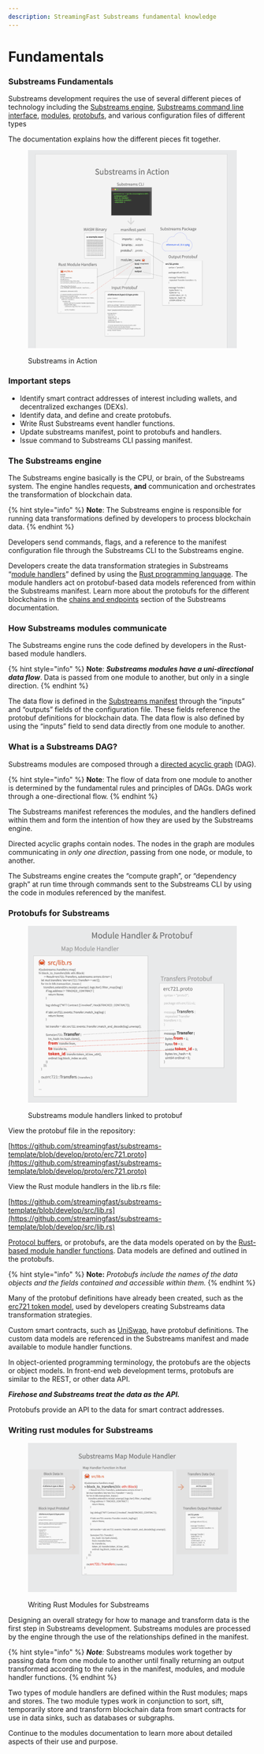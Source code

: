 ```yaml
---
description: StreamingFast Substreams fundamental knowledge
---
```


# Fundamentals

### Substreams Fundamentals

Substreams development requires the use of several different pieces of technology including the [Substreams engine](fundamentals.md#the-substreams-engine), [Substreams command line interface](../reference-and-specs/command-line-interface.md), [modules](modules.md), [protobufs](../developers-guide/creating-protobuf-schemas.md), and various configuration files of different types

The documentation explains how the different pieces fit together.

<figure><img src="../.gitbook/assets/Screen Shot 2022-10-11 at 3.00.58 PM.png" alt=""><figcaption><p>Substreams in Action</p></figcaption></figure>

### Important steps

* Identify smart contract addresses of interest including wallets, and decentralized exchanges (DEXs).
* Identify data, and define and create protobufs.
* Write Rust Substreams event handler functions.
* Update substreams manifest, point to protobufs and handlers.
* Issue command to Substreams CLI passing manifest.

### **The Substreams engine**

The Substreams engine basically is the CPU, or brain, of the Substreams system. The engine handles requests, **and** communication and orchestrates the transformation of blockchain data.

{% hint style="info" %}
**Note**: The Substreams engine is responsible for running data transformations defined by developers to process blockchain data.&#x20;
{% endhint %}

Developers send commands, flags, and a reference to the manifest configuration file through the Substreams CLI to the Substreams engine.&#x20;

Developers create the data transformation strategies in Substreams “[module handlers](../developers-guide/modules/setting-up-handlers.md)” defined by using the [Rust programming language](https://www.rust-lang.org/). The module handlers act on protobuf-based data models referenced from within the Substreams manifest. Learn more about the protobufs for the different blockchains in the [chains and endpoints](../reference-and-specs/chains-and-endpoints.md) section of the Substreams documentation.

### **How Substreams modules communicate**

The Substreams engine runs the code defined by developers in the Rust-based module handlers.&#x20;

{% hint style="info" %}
**Note**: _**Substreams modules have a uni-directional data flow**_. Data is passed from one module to another, but only in a single direction.&#x20;
{% endhint %}

The data flow is defined in the [Substreams manifest](../reference-and-specs/manifests.md) through the “inputs” and “outputs” fields of the configuration file. These fields reference the protobuf definitions for blockchain data. The data flow is also defined by using the “inputs” field to send data directly from one module to another.

### **What is a Substreams DAG?**

Substreams modules are composed through a [directed acyclic graph](https://en.wikipedia.org/wiki/Directed\_acyclic\_graph) (DAG).&#x20;

{% hint style="info" %}
**Note**: The flow of data from one module to another is determined by the fundamental rules and principles of DAGs. DAGs work through a one-directional flow.
{% endhint %}

The Substreams manifest references the modules, and the handlers defined within them and form the intention of how they are used by the Substreams engine.&#x20;

Directed acyclic graphs contain nodes. The nodes in the graph are modules communicating in _only_ _one direction_, passing from one node, or module, to another.

The Substreams engine creates the “compute graph”, or “dependency graph” at run time through commands sent to the Substreams CLI by using the code in modules referenced by the manifest.

### **Protobufs for Substreams**

<figure><img src="../.gitbook/assets/Screen Shot 2022-10-25 at 1.44.19 PM.png" alt=""><figcaption><p>Substreams module handlers linked to protobuf</p></figcaption></figure>

View the protobuf file in the repository:

[https://github.com/streamingfast/substreams-template/blob/develop/proto/erc721.proto](https://github.com/streamingfast/substreams-template/blob/develop/proto/erc721.proto)

View the Rust module handlers in the lib.rs file:

[https://github.com/streamingfast/substreams-template/blob/develop/src/lib.rs](https://github.com/streamingfast/substreams-template/blob/develop/src/lib.rs)

[Protocol buffers](https://developers.google.com/protocol-buffers), or protobufs, are the data models operated on by the [Rust-based module handler functions](../developers-guide/modules/writing-module-handlers.md). Data models are defined and outlined in the protobufs.&#x20;

{% hint style="info" %}
**Note:** _Protobufs include the names of the data objects and the fields contained and accessible within them._&#x20;
{% endhint %}

Many of the protobuf definitions have already been created, such as the [erc721 token model](https://github.com/streamingfast/substreams-template/blob/develop/proto/erc721.proto), used by developers creating Substreams data transformation strategies.

Custom smart contracts, such as [UniSwap](https://github.com/streamingfast/substreams-playground/blob/master/modules/uniswap/proto/modules.proto), have protobuf definitions. The custom data models are referenced in the Substreams manifest and made available to module handler functions.&#x20;

In object-oriented programming terminology, the protobufs are the objects or object models. In front-end web development terms, protobufs are similar to the REST, or other data API.&#x20;

_**Firehose and Substreams treat the data as the API.**_

Protobufs provide an API to the data for smart contract addresses.

### **Writing rust modules for Substreams**

<figure><img src="../.gitbook/assets/Screen Shot 2022-10-11 at 2.48.46 PM.png" alt=""><figcaption><p>Writing Rust Modules for Substreams</p></figcaption></figure>

Designing an overall strategy for how to manage and transform data is the first step in Substreams development. Substreams modules are processed by the engine through the use of the relationships defined in the manifest.&#x20;

{% hint style="info" %}
_**Note**:_ Substreams modules work together by passing data from one module to another until finally returning an output transformed according to the rules in the manifest, modules, and module handler functions.&#x20;
{% endhint %}

Two types of module handlers are defined within the Rust modules; maps and stores. The two module types work in conjunction to sort, sift, temporarily store and transform blockchain data from smart contracts for use in data sinks, such as databases or subgraphs.

Continue to the modules documentation to learn more about detailed aspects of their use and purpose.
